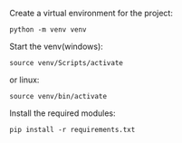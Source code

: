 Create a virtual environment for the project: 
```shell
python -m venv venv 
```

Start the venv(windows): 
```shell
source venv/Scripts/activate
```

or linux:

```shell
source venv/bin/activate
```

Install the required modules:

```shell
pip install -r requirements.txt
```